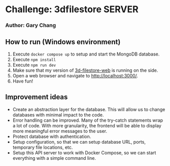 # Challenge: 3dfilestore SERVER

### Author: Gary Chang

## How to run (Windows environment)

1. Execute `docker compose up` to setup and start the MongoDB database.
2. Execute `npm install`
3. Execute `npm run dev`
4. Make sure that my version of [3d-filestore-web](https://github.com/garychang-dev/challenge-3dfilestore-web) is running on the side.
5. Open a web browser and navigate to [http://localhost:3000/](http://localhost:3000/).
6. Have fun!

## Improvement ideas
- Create an abstraction layer for the database. This will allow us to change databases with minimal impact to the code.
- Error handling can be improved. Many of the try-catch statements wrap a lot of code. With more granularity, the frontend will be able to display more meaningful error messages to the user.
- Protect database with authentication.
- Setup configuration, so that we can setup database URL, ports, temporary file locations, etc.
- Setup this API server to work with Docker Compose, so we can start everything with a simple command line.
